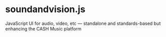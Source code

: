 soundandvision.js
=================

JavaScript UI for audio, video, etc — standalone and standards-based but enhancing the CASH Music platform